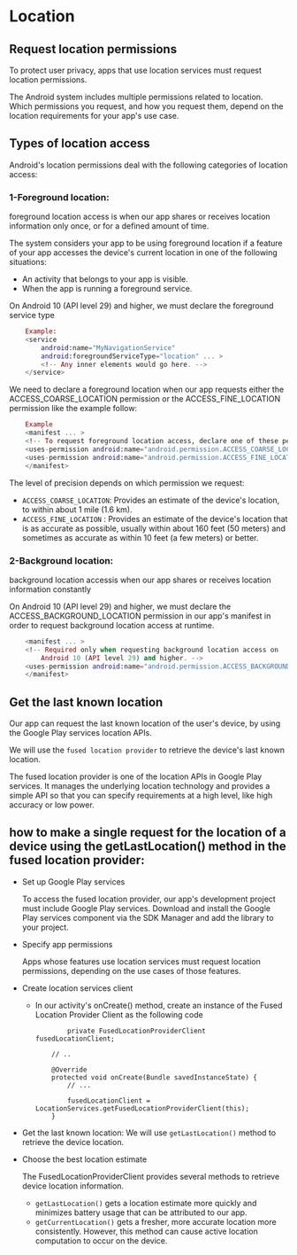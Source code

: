 # Location

## Request location permissions

To protect user privacy, apps that use location services must request location permissions.

The Android system includes multiple permissions related to location. Which permissions you request, and how you request them, depend on the location requirements for your app's use case.

## Types of location access

Android's location permissions deal with the following categories of location access:

### 1-Foreground location:

foreground location access is when our app shares or receives location information only once, or for a defined amount of time.

The system considers your app to be using foreground location if a feature of your app accesses the device's current location in one of the following situations:

* An activity that belongs to your app is visible.
* When the app is running a foreground service.

On Android 10 (API level 29) and higher, we must declare the foreground service type

``` ex
    Example:
    <service
        android:name="MyNavigationService"
        android:foregroundServiceType="location" ... >
        <!-- Any inner elements would go here. -->
    </service>
```

We need to declare a  foreground location when our app requests either the ACCESS_COARSE_LOCATION permission or the ACCESS_FINE_LOCATION permission like the example follow:

```ex
    Example
    <manifest ... >
    <!-- To request foreground location access, declare one of these permissions. -->
    <uses-permission android:name="android.permission.ACCESS_COARSE_LOCATION" />
    <uses-permission android:name="android.permission.ACCESS_FINE_LOCATION" />
    </manifest>
```

The level of precision depends on which permission we request:

* `ACCESS_COARSE_LOCATION`: Provides an estimate of the device's location, to within about 1 mile (1.6 km).
* `ACCESS_FINE_LOCATION` : Provides an estimate of the device's location that is as accurate as possible, usually within about 160 feet (50 meters) and sometimes as accurate as within 10 feet (a few meters) or better.

### 2-Background location:

background location accessis when our app shares or receives location information constantly

On Android 10 (API level 29) and higher, we must declare the ACCESS_BACKGROUND_LOCATION permission in our app's manifest in order to request background location access at runtime.

```ex
    <manifest ... >
    <!-- Required only when requesting background location access on
        Android 10 (API level 29) and higher. -->
    <uses-permission android:name="android.permission.ACCESS_BACKGROUND_LOCATION" />
    </manifest>
```

## Get the last known location

Our app can request the last known location of the user's device, by using the Google Play services location APIs.

We will use the `fused location provider` to retrieve the device's last known location.

The fused location provider is one of the location APIs in Google Play services. It manages the underlying location technology and provides a simple API so that you can specify requirements at a high level, like high accuracy or low power.

## how to make a single request for the location of a device using the getLastLocation() method in the fused location provider:

* Set up Google Play services
  
  To access the fused location provider, our app's development project must include Google Play services. Download and install the Google Play services component via the SDK Manager and add the library to your project.
* Specify app permissions

  Apps whose features use location services must request location permissions, depending on the use cases of those features.  
* Create location services client
  
  * In our activity's onCreate() method, create an instance of the Fused Location Provider Client as the following code
    ```
            private FusedLocationProviderClient fusedLocationClient;

        // ..

        @Override
        protected void onCreate(Bundle savedInstanceState) {
            // ...

            fusedLocationClient = LocationServices.getFusedLocationProviderClient(this);
        }
    ```
* Get the last known location: We will use `getLastLocation()` method to retrieve the device location.
* Choose the best location estimate

  The FusedLocationProviderClient provides several methods to retrieve device location information.

  * `getLastLocation()` gets a location estimate more quickly and minimizes battery usage that can be attributed to our app.
  * `getCurrentLocation()` gets a fresher, more accurate location more consistently. However, this method can cause active location computation to occur on the device.
  